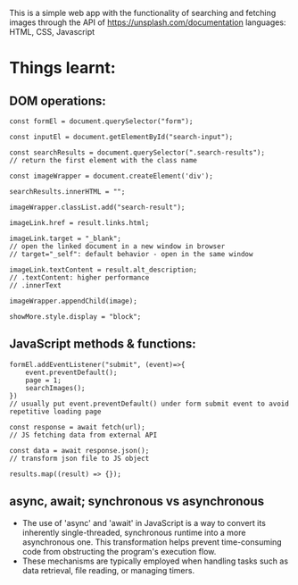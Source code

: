 This is a simple web app with the functionality of searching and fetching images through the API of https://unsplash.com/documentation
languages: HTML, CSS, Javascript

# Things learnt:
## DOM operations:
```
const formEl = document.querySelector("form");

const inputEl = document.getElementById("search-input");

const searchResults = document.querySelector(".search-results");
// return the first element with the class name

const imageWrapper = document.createElement('div');

searchResults.innerHTML = "";

imageWrapper.classList.add("search-result");

imageLink.href = result.links.html;

imageLink.target = "_blank";
// open the linked document in a new window in browser
// target="_self": default behavior - open in the same window

imageLink.textContent = result.alt_description;
// .textContent: higher performance
// .innerText

imageWrapper.appendChild(image);

showMore.style.display = "block";
```

## JavaScript methods & functions:
```
formEl.addEventListener("submit", (event)=>{
    event.preventDefault();
    page = 1;
    searchImages();
})
// usually put event.preventDefault() under form submit event to avoid repetitive loading page

const response = await fetch(url);
// JS fetching data from external API

const data = await response.json();
// transform json file to JS object

results.map((result) => {});
```

## async, await; synchronous vs asynchronous 
- The use of 'async' and 'await' in JavaScript is a way to convert its inherently single-threaded, synchronous runtime into a more asynchronous one. This transformation helps prevent time-consuming code from obstructing the program's execution flow. 
- These mechanisms are typically employed when handling tasks such as data retrieval, file reading, or managing timers.
